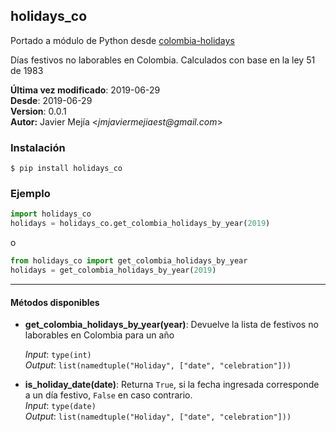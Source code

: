 ## holidays_co

Portado a módulo de Python desde [colombia-holidays](https://github.com/nequibc/colombia-holidays)

Días festivos no laborables en Colombia. Calculados con base en la ley 51 de 1983

**Última vez modificado**: 2019-06-29   
**Desde**: 2019-06-29   
**Version**: 0.0.1    
**Autor:** Javier Mejía <_jmjaviermejiaest@gmail.com_>

### Instalación
```shell
$ pip install holidays_co
```
### Ejemplo
```python
import holidays_co
holidays = holidays_co.get_colombia_holidays_by_year(2019)
```
o
```python
from holidays_co import get_colombia_holidays_by_year
holidays = get_colombia_holidays_by_year(2019)
```
---
#### Métodos disponibles
- **get_colombia_holidays_by_year(year)**: Devuelve la lista de festivos no laborables en Colombia para un año

    _Input_: `type(int)`    
    _Output_: `list(namedtuple("Holiday", ["date", "celebration"]))`
- **is_holiday_date(date)**: Returna `True`, si la fecha ingresada corresponde a un día festivo, `False` en caso contrario.     
    _Input_: `type(date)`   
    _Output_: `list(namedtuple("Holiday", ["date", "celebration"]))`

